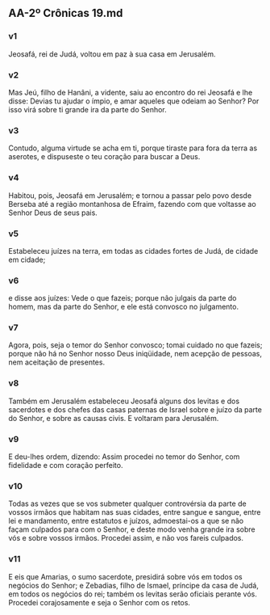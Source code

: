 ## AA-2º Crônicas 19.md
### v1
 Jeosafá, rei de Judá, voltou em paz à sua casa em Jerusalém.
### v2
 Mas Jeú, filho de Hanâni, a vidente, saiu ao encontro do rei Jeosafá e lhe disse: Devias tu ajudar o ímpio, e amar aqueles que odeiam ao Senhor? Por isso virá sobre ti grande ira da parte do Senhor.
### v3
 Contudo, alguma virtude se acha em ti, porque tiraste para fora da terra as aserotes, e dispuseste o teu coração para buscar a Deus.
### v4
 Habitou, pois, Jeosafá em Jerusalém; e tornou a passar pelo povo desde Berseba até a região montanhosa de Efraim, fazendo com que voltasse ao Senhor Deus de seus pais.
### v5
 Estabeleceu juízes na terra, em todas as cidades fortes de Judá, de cidade em cidade;
### v6
 e disse aos juízes: Vede o que fazeis; porque não julgais da parte do homem, mas da parte do Senhor, e ele está convosco no julgamento.
### v7
 Agora, pois, seja o temor do Senhor convosco; tomai cuidado no que fazeis; porque não há no Senhor nosso Deus iniqüidade, nem acepção de pessoas, nem aceitação de presentes.
### v8
 Também em Jerusalém estabeleceu Jeosafá alguns dos levitas e dos sacerdotes e dos chefes das casas paternas de Israel sobre e juízo da parte do Senhor, e sobre as causas civis. E voltaram para Jerusalém.
### v9
 E deu-lhes ordem, dizendo: Assim procedei no temor do Senhor, com fidelidade e com coração perfeito.
### v10
 Todas as vezes que se vos submeter qualquer controvérsia da parte de vossos irmãos que habitam nas suas cidades, entre sangue e sangue, entre lei e mandamento, entre estatutos e juízos, admoestai-os a que se não façam culpados para com o Senhor, e deste modo venha grande ira sobre vós e sobre vossos irmãos. Procedei assim, e não vos fareis culpados.
### v11
 E eis que Amarias, o sumo sacerdote, presidirá sobre vós em todos os negócios do Senhor; e Zebadias, filho de Ismael, príncipe da casa de Judá, em todos os negócios do rei; também os levitas serão oficiais perante vós. Procedei corajosamente e seja o Senhor com os retos.
